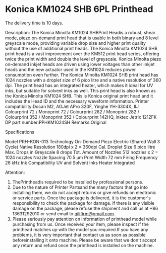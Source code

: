 # Konica KM1024 SHB 6PL Printhead

The delivery time is 10 days.

Description:
The Konica Minolta KM1024 SHBPrint Headis a robust, shear mode, piezo on-demand print head that is usable in both binary and 8 level greyscale mode, providing variable drop size and higher print quality without the use of additional print heads. The Konica Minolta KM1024 SHB print head is a vast improvement over the KM512 print head series, offering twice the print width and double the level of greyscale. Konica Minolta piezo on-demand inkjet heads are driven using lower voltages than other inkjet heads and the new actuator used in the KM1024 reduces power consumption even further. The Konica Minolta KM1024 SHB print head has 1024 nozzles with a droplet size of 6 pico litre and a native resolution of 360 dpi. The print head has an integrated heater, which makes it ideal for UV inks, but suitable for solvent inks as well. This print head is also known as the Konica Minolta KM1024 SHB. This is Konica original print head and it includes the Head ID and the necessary waveform information.
Printer compatibility:Docan M2, AOJet APro 320F, Yinghe YH-3304X, IIJ Colourprint 72 / Monoprint 72 / Colourprint 282 / Monoprint 282 / Colourprint 352 / Monoprint 352 / Colourprint 142HQ, Inktec Jetrix 1212FK
DP part number:PPHKM1024SH
Remarks:Original

Specifications

Model	PRH-KON-013
Technology	On-Demand Piezo Electric (Shared Wall 3    Cycle)
Native Resolution	180dpi x 2 = 360dpi
Cal. Droplet Size	6 pico litre
Max. Drops in Greyscale	8 drops
Tot. Amount of Nozzles	512 nozzles x 2 = 1024 nozzles
Nozzle Spacing	70.5 μm
Print Width	72 mm
Firing Frequency	26 kHz
Ink Compatibility	UV and Solvent Inks
Heater	Integrated




Attention:
1. ThePrintheadis required to be installed by professional persons.
2. Due to the nature of Printer Partsand the many factors that go into installing them, we do not accept returns or give refunds on electronic or service parts. Once the package is delivered, it is the customer's responsibility to check the package for damage. If there is any visible damage on the package, please refuse the shipment and call us at +86 13631292010 or send email to qilifirm@gmail.com.
3. Please seriously pay attention on information of printhead model while purchasing from us. Once received your item, please inspect if the printhead matches up with the model you required.If you have any problems, it is very important that contact us as soon as possible beforeinstalling it onto machine. Please be aware that we don't accept any return and refund once the printhead is installed on the machine.

